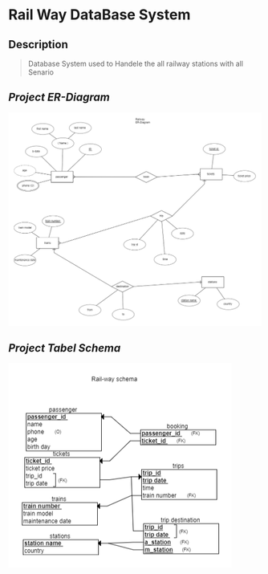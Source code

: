 # Rail Way DataBase System
## Description 
> Database System used to Handele the all railway stations with all Senario
## ***Project ER-Diagram***
![image](/ER_DIAGRAM.png)
## ***Project Tabel Schema***
![image](/Schema.png)

